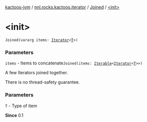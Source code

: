 [kactoos-jvm](../../index.md) / [nnl.rocks.kactoos.iterator](../index.md) / [Joined](index.md) / [&lt;init&gt;](./-init-.md)

# &lt;init&gt;

`Joined(vararg items: `[`Iterator`](https://kotlinlang.org/api/latest/jvm/stdlib/kotlin.collections/-iterator/index.html)`<`[`T`](index.md#T)`>)`

### Parameters

`items` - Items to concatenate`Joined(items: `[`Iterable`](https://kotlinlang.org/api/latest/jvm/stdlib/kotlin.collections/-iterable/index.html)`<`[`Iterator`](https://kotlinlang.org/api/latest/jvm/stdlib/kotlin.collections/-iterator/index.html)`<`[`T`](index.md#T)`>>)`

A few Iterators joined together.

There is no thread-safety guarantee.

### Parameters

`T` - Type of item

**Since**
0.1

